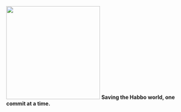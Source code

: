 <img src="https://i.imgur.com/LXHdrHX.png" height="250px" />
<b>Saving the Habbo world, one commit at a time.</b>

